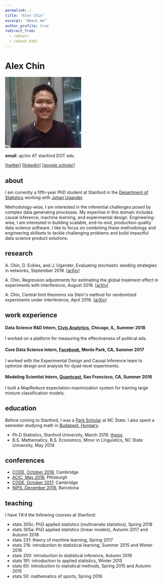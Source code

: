 ```yaml
---
permalink: /
title: "Alex Chin"
excerpt: "About me"
author_profile: true
redirect_from: 
  - /about/
  - /about.html
---
```


# Alex Chin

<img src="profile.png" width="250">

**email**: ajchin AT stanford DOT edu

[[twitter](https://twitter.com/ajwchin)] [[linkedin](https://www.linkedin.com/in/ajwchin/)] [[google scholar](https://scholar.google.com/citations?user=l-qCAaAAAAAJ&hl=en)]


## about

I am currently a fifth-year PhD student at Stanford in the [Department of Statistics](https://statistics.stanford.edu/) working with [Johan Ugander](https://web.stanford.edu/~jugander/).
<!---I completed my PhD in [Statistics](https://statistics.stanford.edu/) at Stanford in March 2019, working with [Johan Ugander](https://web.stanford.edu/~jugander/).  My [thesis](thesis-augmented.pdf) was on causal inference under interference.  -->

Methodology-wise, I am interested in the inferential challenges posed by complex data generating processes. My expertise in this domain includes causal inference, machine learning, and experimental design. Engineering-wise, I am interested in building scalable, end-to-end, production-quality data science software. I like to focus on combining these methodology and engineering skillsets to tackle challenging problems and build impactful data science product solutions.

<!---Here is my [CV](alex-chin-cv.pdf).--->

## research

A. Chin, D. Eckles, and J. Ugander, Evaluating stochastic seeding strategies in networks, September 2018.  [[arXiv](https://arxiv.org/abs/1809.09561)]

A. Chin, Regression adjustments for estimating the global treatment effect in experiments with interference, August 2018.  [[arXiv](https://arxiv.org/abs/1808.08683)]

A. Chin, Central limit theorems via Stein's method for randomized experiments under interference, April 2018. [[arXiv](https://arxiv.org/abs/1804.03105)]

## work experience

#### Data Science R&D Intern, [Civis Analytics](https://www.civisanalytics.com/), Chicago, IL, Summer 2018
I worked on a platform for measuring the effectiveness of political ads.

#### Core Data Science Intern, [Facebook](https://research.fb.com/category/data-science/), Menlo Park, CA, Summer 2017
I worked with the Experimental Design and Causal Inference team to optimize design and analysis for dyad-level experiments.

#### Modeling Scientist Intern, [Quantcast](https://www.quantcast.com/), San Francisco, CA, Summer 2016
I built a MapReduce expectation-maximization system for training large mixture classification models.

## education

Before coming to Stanford, I was a [Park Scholar](https://park.ncsu.edu/) at NC State.  I also spent a semester studying math in [Budapest, Hungary](https://www.budapestsemesters.com/).

* Ph.D Statistics, Stanford University, March 2019. [thesis](thesis-augmented.pdf)
* B.S. Mathematics, B.S. Economics, Minor in Linguistics, NC State University, May 2014

## conferences
* [CODE, October 2018](http://ide.mit.edu/events/2018-conference-digital-experimentation-code-0), Cambridge
* [ACIC, May 2018](https://www.cmu.edu/acic2018/), Pittsburgh
* [CODE, October 2017](http://ide.mit.edu/sites/default/files/agendas/CODE%202017%20Agenda.pdf), Cambridge
* [NIPS, December 2016](https://nips.cc/Conferences/2016), Barcelona

## teaching

I have TA'd the following courses at Stanford:

* stats 305c: PhD applied statistics (multivariate statistics), Spring 2018
* stats 305a: PhD applied statistics (linear models), Autumn 2017 and Autumn 2018
* stats 231: theory of machine learning, Spring 2017
* stats 216: introduction to statistical learning, Summer 2015 and Winter 2016
* stats 200: introduction to statistical inference, Autumn 2016
* stats 191: introduction to applied statistics, Winter 2015
* stats 60: introduction to statistical methods, Spring 2015 and Autumn 2015
* stats 50: mathematics of sports, Spring 2016

